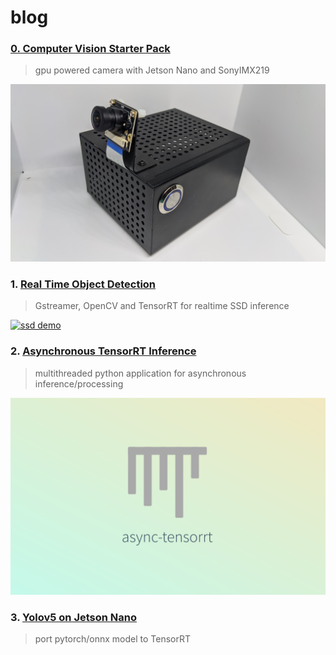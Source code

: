 # blog 

### [0. Computer Vision Starter Pack](https://seanavery.github.io/jetson-nano-box/#/)
> gpu powered camera with Jetson Nano and SonyIMX219

[![computer-svision-starter-pack](jetson_nano_white.jpg)](https://seanavery.github.io/jetson-nano-box/#/)

### 1. [Real Time Object Detection](https://seanavery.github.io/realtime-ssd-detection/)
> Gstreamer, OpenCV and TensorRT for realtime SSD inference

[![ssd demo](ssd_demo.png)](https://seanavery.github.io/realtime-ssd-detection/)

### 2. [Asynchronous TensorRT Inference](https://github.com/SeanAvery/async-tensorrt)
> multithreaded python application for asynchronous inference/processing

[![async-tensorrt](async_tensorrt_banner.png)](https://github.com/SeanAvery/async-tensorrt)

### 3. [Yolov5 on Jetson Nano](https://github.com/SeanAvery/yolov5-tensorrt)
> port pytorch/onnx model to TensorRT

